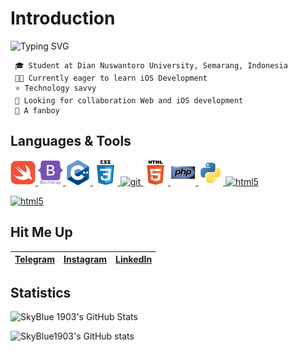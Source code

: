 # Introduction
![Typing SVG](https://readme-typing-svg.herokuapp.com?font=Poppins&size=22&duration=3000&pause=1500&width=435&lines=Erlangga+Anugrah+Arifin;iOS+Developer)

     🎓 Student at Dian Nuswantoro University, Semarang, Indonesia
     👨‍💻 Currently eager to learn iOS Development
     ⭐️ Technology savvy 
     👥 Looking for collaboration Web and iOS development
     💬 A fanboy

## Languages & Tools
<p  align="left"> <a  href="https://developer.apple.com/swift/"  target="_blank"  rel="noreferrer"> <img src="https://raw.githubusercontent.com/devicons/devicon/master/icons/swift/swift-original.svg"  alt="Swift" width="40"  height="40" /> </a><a href="https://getbootstrap.com"  target="_blank"  rel="noreferrer"> <img src="https://raw.githubusercontent.com/devicons/devicon/master/icons/bootstrap/bootstrap-plain-wordmark.svg" alt="bootstrap"  width="40"  height="40" /> </a> <a href="https://www.w3schools.com/cpp/"  target="_blank" rel="noreferrer"> <img src="https://raw.githubusercontent.com/devicons/devicon/master/icons/cplusplus/cplusplus-original.svg" alt="cplusplus"  width="40"  height="40" /> </a> <a href="https://www.w3schools.com/css/" target="_blank" rel="noreferrer"> <img src="https://raw.githubusercontent.com/devicons/devicon/master/icons/css3/css3-original-wordmark.svg"
alt="css3"  width="40"  height="40" /> </a> <a  href="https://git-scm.com/"  target="_blank"  rel="noreferrer">
<img  src="https://www.vectorlogo.zone/logos/git-scm/git-scm-icon.svg"  alt="git"  width="40"  height="40" /> </a> <a  href="https://www.w3.org/html/"  target="_blank"  rel="noreferrer"> <img src="https://raw.githubusercontent.com/devicons/devicon/master/icons/html5/html5-original-wordmark.svg" alt="html5"  width="40"  height="40" /> </a> <a  href="https://www.php.net"  target="_blank"  rel="noreferrer"> <img  src="https://raw.githubusercontent.com/devicons/devicon/master/icons/php/php-original.svg"  alt="php" width="40"  height="40" /> </a> <a  href="https://www.python.org"  target="_blank"  rel="noreferrer"> <img src="https://raw.githubusercontent.com/devicons/devicon/master/icons/python/python-original.svg" alt="python"  width="40"  height="40" /> </a> <a  href="https://developer.apple.com/xcode/"  target="_blank"  rel="noreferrer"> <img src="https://upload.wikimedia.org/wikipedia/en/0/0c/Xcode_icon.png"  alt="html5"  width="45"  height="45" /></a></p><a  href="https://code.visualstudio.com"  target="_blank"  rel="noreferrer"> <img src="https://cdn.worldvectorlogo.com/logos/visual-studio-code-1.svg"  alt="html5"  width="40"  height="40" /></a>


## Hit Me Up
| [Telegram](https://t.me/anugrahangga) | [Instagram](https://instagram.com/anugrahangga) | [LinkedIn](https://www.google.com/url?sa=t&rct=j&q=&esrc=s&source=web&cd=&cad=rja&uact=8&ved=2ahUKEwjYsP-cz8_5AhUqyDgGHYfWCR8QFnoECAQQAQ&url=https://id.linkedin.com/in/erlangga-anugrah-arifin-092a9218b?trk=public_profile_browsemap_profile-result-card_result-card_full-click&usg=AOvVaw0U9eETSCRzSGn88E6a114d) |
|:-:|:-:|:-:|

## Statistics
![SkyBlue 1903's GitHub Stats](https://github-readme-stats.vercel.app/api?username=skyblue1903&layout=compacte&theme=algolia&hide=stars,prs&show_icons=true)

![SkyBlue1903's GitHub stats](https://github-readme-stats.vercel.app/api/top-langs/?username=skyblue1903&layout=compacte&theme=algolia)

